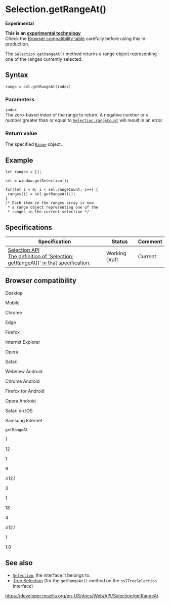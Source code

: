 Selection.getRangeAt()
======================

**Experimental**

**This is an [experimental technology](https://developer.mozilla.org/en-US/docs/MDN/Guidelines/Conventions_definitions#experimental)**  
Check the [Browser compatibility table](#browser_compatibility) carefully before using this in production.

The `Selection.getRangeAt()` method returns a range object representing one of the ranges currently selected.

Syntax
------

    range = sel.getRangeAt(index)

### Parameters

`index`  
The zero-based index of the range to return. A negative number or a number greater than or equal to [`Selection.rangeCount`](rangecount) will result in an error.

### Return value

The specified [`Range`](../range) object.

Example
-------

    let ranges = [];

    sel = window.getSelection();

    for(let i = 0; i < sel.rangeCount; i++) {
     ranges[i] = sel.getRangeAt(i);
    }
    /* Each item in the ranges array is now
     * a range object representing one of the
     * ranges in the current selection */

Specifications
--------------

<table><thead><tr class="header"><th>Specification</th><th>Status</th><th>Comment</th></tr></thead><tbody><tr class="odd"><td><a href="https://w3c.github.io/selection-api/#dom-selection-getrangeat">Selection API<br />
<span class="small">The definition of 'Selection: getRangeAt()' in that specification.</span></a></td><td><span class="spec-wd">Working Draft</span></td><td>Current</td></tr></tbody></table>

Browser compatibility
---------------------

Desktop

Mobile

Chrome

Edge

Firefox

Internet Explorer

Opera

Safari

WebView Android

Chrome Android

Firefox for Android

Opera Android

Safari on IOS

Samsung Internet

`getRangeAt`

1

12

1

9

≤12.1

3

1

18

4

≤12.1

1

1.0

See also
--------

-   [`Selection`](../selection), the interface it belongs to.
-   [Tree Selection](https://developer.mozilla.org/en-US/docs/XUL_Tutorial/Tree_Selection) (for the `getRangeAt()` method on the `nsITreeSelection` interface)

<a href="https://developer.mozilla.org/en-US/docs/Web/API/Selection/getRangeAt" class="_attribution-link">https://developer.mozilla.org/en-US/docs/Web/API/Selection/getRangeAt</a>
